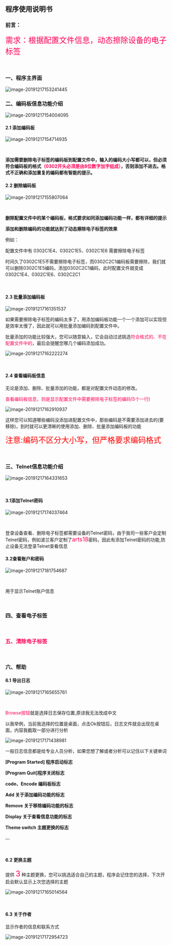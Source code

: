 ## 程序使用说明书

### 前言：

​	<font color='#FF0059' size=5em>需求：根据配置文件信息，动态擦除设备的电子标签</font>

<br/>

### 一、程序主界面

<img src="assets/image-20191217153241445.png" alt="image-20191217153241445"  />

<br/>

### 二、编码板信息功能介绍

![image-20191217154004095](assets/image-20191217154004095.png)





#### 2.1 添加编码板

![image-20191217154714935](assets/image-20191217154714935.png)

<br/>

**添加需要删除电子标签的编码板到配置文件中，输入的编码大小写都可以，但必须符合编码板的格式<font color='#FF0059'>（0302开头必须是由8位数字加字组成）</font>，否则添加不进去。格式不正确和添加重复的编码都有智能的提示。**



#### 2.2 删除编码板

![image-20191217155807064](assets/image-20191217155807064.png)

<br/>

**删除配置文件中的某个编码板，格式要求如同添加编码功能一样，都有详细的提示**

**添加和删除编码的功能就达到了动态擦除电子标签的效果**

例如：

配置文件中有 0302C1E4、0302C1E5、0302C1E6 需要擦除电子标签

时间久了0302C1E5不需要擦除电子标签，而0302C2C1编码板需要擦除，我们就可以删除0302C1E5编码，添加0302C2C1编码，此时配置文件就变成0302C1E4、0302C1E6、0302C2C1

<br>

#### 2.3 批量添加编码板

![image-20191217161351537](assets/image-20191217161351537.png)

如果需要擦除电子标签的编码太多了，用添加编码板功能一个一个添加可以实现但是效率太慢了，因此就可以用批量添加编码到配置文件中。

批量添加的功能比较强大，您可以随意输入，它会自动过滤挑选<font color='#FF0059'>符合格式的、不在配置文件中的</font>，最后会提醒您哪几个编码添加成功。

![image-20191217162222274](assets/image-20191217162222274.png)

<br/>

#### 2.4 查看编码板信息

无论是添加、删除、批量添加的功能，都是对配置文件动态的修改。

<font color='#FF0059'>查看编码板信息，则是显示配置文件中需要擦除电子标签的编码(5个一行)</font>

![image-20191217162910937](assets/image-20191217162910937.png)

这样您可以知道哪些编码没添加进配置文件中，那些编码是不需要添加进去的(要移除)，到时就可以更清晰的使用添加、删除、批量添加编码板的功能

<font color='red' size=5em>注意:编码不区分大小写，但严格要求编码格式</font>

<br/>

### 三、Telnet信息功能介绍

![image-20191217164331653](assets/image-20191217164331653.png)

<br/>

#### 3.1添加Telnet密码

![image-20191217174037464](assets/image-20191217174037464.png)

<br/>

登录设备查看、删除电子标签都需要设备的Telnet密码，由于我司一些客户会定制Telnet密码，例如波兰客户定制了<font color='#FF0059' size=4em>arts18</font>密码，因此有添加Telnet密码的功能,防止设备无法登录Telnet查看信息

#### 3.2查看账户和密码

![image-20191217181754687](assets/image-20191217181754687.png)

<br/>

用于显示Telnet账户信息

<br/>

### 四、查看电子标签



<br>

### <font color='#FF0059'>五、清除电子标签</font>



<br/>

### 六、帮助

#### 6.1 导出日志

![image-20191217165655761](assets/image-20191217165655761.png)

<br/>

<font color='#FF0059'>Browse按钮</font>就是选择日志保存位置,原谅我无法改成中文

以我举例，当前我选择的位置是桌面，点击Ok按钮后，日志文件就会出现在桌面，内容我截取一部分进行分析

<img src="assets/image-20191217171438981.png" alt="image-20191217171438981"  />

<br/>

一般日志信息都是给专业人员分析，如果您想了解或者分析可以记住以下关键单词

**[Program Started] 程序启动标志**

**[Program Quit]程序关闭标志**

**code、Encode 编码板标志**

**Add 关于添加编码功能的标志**

**Remove 关于移除编码功能的标志**

**Display 关于查看信息功能的标志**

**Theme switch 主题更换的标志**

**...**

<br/>

#### 6.2 更换主题

提供 <font color='#FF0059' size='5em'>3</font> 种主题更换，您可以挑选适合自己的主题，程序会记住您的选择，下次开启会默认显示上次您选择的主题

![image-20191217165014564](assets/image-20191217165014564.png)

<br/>

#### 6.3 关于作者

显示作者的信息和联系方式

![image-20191217172954723](assets/image-20191217172954723.png)

<br/>